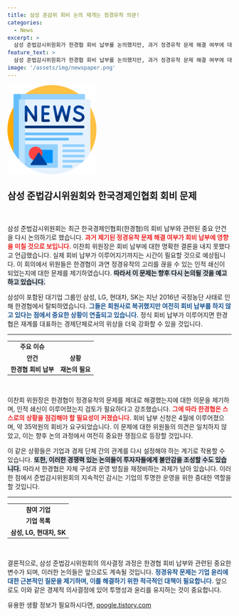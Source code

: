 ```yaml
---
title: 삼성 준감위 회비 논의 재개는 정경유착 의문!
categories:
  - News
excerpt: >
  삼성 준법감시위원회가 한경협 회비 납부를 논의했지만, 과거 정경유착 문제 해결 여부에 대한 우려로 결론을 내리지 못했습니다. 이 찬희 위원장은 인적 쇄신이 이루어졌는지에 대한 의문을 제기하며, 추가 논의가 필요하다고 밝혔습니다.
feature_text: >
  삼성 준법감시위원회가 한경협 회비 납부를 논의했지만, 과거 정경유착 문제 해결 여부에 대한 우려로 결론을 내리지 못했습니다. 이 찬희 위원장은 인적 쇄신이 이루어졌는지에 대한 의문을 제기하며, 추가 논의가 필요하다고 밝혔습니다.
image: '/assets/img/newspaper.png'
---
```


<p><img src="/assets/img/newspaper.png" alt="kimp 속보" /></p>

<h2 data-ke-size="size26">삼성 준법감시위원회와 한국경제인협회 회비 문제</h2>

<p data-ke-size="size16">&nbsp;</p>

<p>삼성 준법감시위원회는 최근 한국경제인협회(한경협)의 회비 납부와 관련된 중요 안건을 다시 논의하기로 했습니다. <b><span style="color: #ee2323;">과거 제기된 정경유착 문제 해결 여부가 회비 납부에 영향을 미칠 것으로 보입니다.</span></b> 이찬희 위원장은 회비 납부에 대한 명확한 결론을 내지 못했다고 언급했습니다. 실제 회비 납부가 이루어지기까지는 시간이 필요할 것으로 예상됩니다. 이 회의에서 위원들은 한경협이 과연 정경유착의 고리를 끊을 수 있는 인적 쇄신이 되었는지에 대한 문제를 제기하였습니다. <b><span style="background-color: #21538527;">따라서 이 문제는 향후 다시 논의될 것을 예고하고 있습니다.</span></b></p>

<p>삼성이 포함된 대기업 그룹인 삼성, LG, 현대차, SK는 지난 2016년 국정농단 사태로 인해 한경협에서 탈퇴하였습니다. <b><span style="color: #1a5490;">그들은 회원사로 복귀했지만 여전히 회비 납부를 하지 않고 있다는 점에서 중요한 상황이 연출되고 있습니다.</span></b> 정식 회비 납부가 이루어지면 한경협은 재계를 대표하는 경제단체로서의 위상을 더욱 강화할 수 있을 것입니다.</p>

<hr>

<table style="width: 100%; border-collapse: collapse;">
    <tr>
        <td style="text-align: center; height: 17px;"><b>주요 이슈</b></td>
    </tr>
    <tr>
        <td style="text-align: center; height: 17px;"><b>안건</b></td>
        <td style="text-align: center; height: 17px;"><b>상황</b></td>
    </tr>
    <tr>
        <td style="text-align: center; height: 17px;"><b>한경협 회비 납부</b></td>
        <td style="text-align: center; height: 17px;"><b>재논의 필요</b></td>
    </tr>
</table>

<p data-ke-size="size16">&nbsp;</p>

<p>이찬희 위원장은 한경협이 정경유착의 문제를 제대로 해결했는지에 대한 의문을 제기하며, 인적 쇄신이 이루어졌는지 검토가 필요하다고 강조했습니다. <b><span style="color: #ee2323;">그에 따라 한경협은 스스로의 상황을 점검해야 할 필요성이 커졌습니다.</span></b> 회비 납부 신청은 4월에 이루어졌으며, 약 35억원의 회비가 요구되었습니다. 이 문제에 대한 위원들의 의견은 일치하지 않았고, 이는 향후 논의 과정에서 여전히 중요한 쟁점으로 등장할 것입니다.</p>

<p>이 같은 상황들은 기업과 경제 단체 간의 관계를 다시 설정해야 하는 계기로 작용할 수 있습니다. <b><span style="background-color: #21538527;">또한, 이러한 경쟁력 있는 논의들이 투자자들에게 불안감을 조성할 수도 있습니다.</span></b> 따라서 한경협은 자체 구성과 운영 방침을 재정비하는 과제가 남아 있습니다. 이러한 점에서 준법감시위원회의 지속적인 감시는 기업의 투명한 운영을 위한 중대한 역할을 할 것입니다.</p>

<hr>

<table style="width: 100%; border-collapse: collapse;">
    <tr>
        <td style="text-align: center; height: 17px;"><b>참여 기업</b></td>
    </tr>
    <tr>
        <td style="text-align: center; height: 17px;"><b>기업 목록</b></td>
    </tr>
    <tr>
        <td style="text-align: center; height: 17px;"><b>삼성, LG, 현대차, SK</b></td>
    </tr>
</table>

<p data-ke-size="size16">&nbsp;</p>

<p>결론적으로, 삼성 준법감시위원회의 의사결정 과정은 한경협 회비 납부와 관련된 중요한 변수가 되며, 이러한 논의들은 앞으로도 계속될 것입니다. <b><span style="color: #1a5490;">정경유착 문제는 기업 윤리에 대한 근본적인 질문을 제기하며, 이를 해결하기 위한 적극적인 대책이 필요합니다.</span></b> 앞으로도 이와 같은 경제적 의사결정에 있어 투명성과 윤리를 유지하는 것이 중요합니다.</p>
유용한 생활 정보가 필요하시다면, <a href="https://qoogle.tistory.com" rel="dofollow">qoogle.tistory.com</a>


